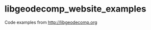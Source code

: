 libgeodecomp_website_examples
=============================

Code examples from http://libgeodecomp.org
